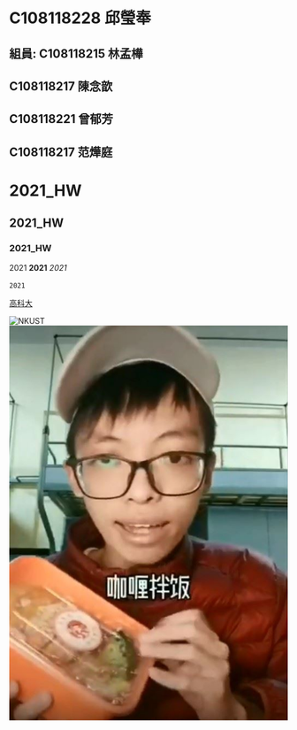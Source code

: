 # C108118228 邱瑩奉

## 組員: C108118215 林孟樺
##       C108118217 陳念歆
##       C108118221 曾郁芳
##       C108118217 范燁庭

# 2021_HW

## 2021_HW

### 2021_HW

2021 **2021**  *2021*

`2021`

[高科大](https://www.nkust.edu.tw/index.php)

![NKUST](	https://www.nkust.edu.tw/var/file/0/1000/img/513/182513897.png)
![咖哩拌飯](0012345.jpg)
